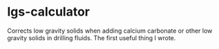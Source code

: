 # lgs-calculator
Corrects low gravity solids when adding calcium carbonate or other low gravity solids in drilling fluids.
The first useful thing I wrote.
